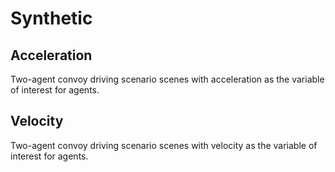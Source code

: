 # Synthetic

## Acceleration
Two-agent convoy driving scenario scenes with acceleration as the variable of interest for agents.

## Velocity
Two-agent convoy driving scenario scenes with velocity as the variable of interest for agents.
